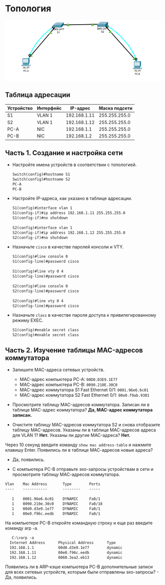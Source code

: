 # Топология

 ![Lab-2](Топология.png)

## Таблица адресации

| Устройство | Интерфейс | IP-адрес     | Маска подсети   |
|------------|-----------|--------------|-----------------|
| S1         | VLAN 1    | 192.168.1.11 | 255.255.255.0   |
| S2         | VLAN 1    | 192.168.1.12 | 255.255.255.0   |
| PC-A       | NIC       | 192.168.1.1  | 255.255.255.0   |
| PC-B       | NIC       | 192.168.1.2  | 255.255.255.0   |

## Часть 1. Создание и настройка сети

- Настройте имена устройств в соответствии с топологией.
    ```
    Switch(config)#hostname S1
    Switch(config)#hostname S2
    PC-A
    PC-B
    ```

- Настройте IP-адреса, как указано в таблице адресации.
    ```
    S1(config)#interface vlan 1
    S1(config-if)#ip address 192.168.1.11 255.255.255.0
    S1(config-if)#no shutdown

    S2(config)#interface vlan 1
    S2(config-if)#ip address 192.168.1.12 255.255.255.0
    S2(config-if)#no shutdown
    ```

- Назначьте `cisco` в качестве паролей консоли и VTY.
    ```
    S1(config)#line console 0
    S1(config-line)#password cisco

    S1(config)#line vty 0 4
    S1(config-line)#password cisco

    S2(config)#line console 0
    S2(config-line)#password cisco

    S2(config)#line vty 0 4
    S2(config-line)#password cisco
    ```

- Назначьте `class` в качестве пароля доступа к привилегированному режиму EXEC.
    ```
    S1(config)#enable secret class
    S2(config)#enable secret class
    ```

## Часть 2. Изучение таблицы MAC-адресов коммутатора

- Запишите MAC-адреса сетевых устройств.
    - MAC-адрес компьютера PC-A: `00D0.D3E9.1E77`
    - MAC-адрес компьютера PC-B: `0090.210E.30C0`
    - MAC-адрес коммутатора S1 Fast Ethernet 0/1: `0001.96e6.6c01`
    - MAC-адрес коммутатора S2 Fast Ethernet 0/1: `00e0.f9ab.9301`

- Просмотрите таблицу MAC-адресов коммутатора. Записан ли в таблице MAC-адрес коммутатора? **Да, MAC-адрес коммутатора записан.**

- Очистите таблицу MAC-адресов коммутатора S2 и снова отобразите таблицу MAC-адресов. Указаны ли в таблице MAC-адресов адреса для VLAN 1? **Нет.** Указаны ли другие MAC-адреса? **Нет.**

Через 10 секунд введите команду `show mac address-table` и нажмите клавишу Enter. Появились ли в таблице МАС-адресов новые адреса?
- Да, появились.

- С компьютера PC-B отправьте эхо-запросы устройствам в сети и просмотрите таблицу МАС-адресов коммутатора.

```plaintext
Vlan    Mac Address       Type        Ports
----    -----------       --------    -----

   1    0001.96e6.6c01    DYNAMIC     Fa0/1
   1    0090.210e.30c0    DYNAMIC     Fa0/18
   1    00d0.d3e9.1e77    DYNAMIC     Fa0/1
   1    00e0.f96c.eedb    DYNAMIC     Fa0/1
```

   На компьютере PC-B откройте командную строку и еще раз введите команду arp -a.
```
   C:\>arp -a
  Internet Address      Physical Address      Type
  192.168.1.1           00d0.d3e9.1e77        dynamic
  192.168.1.11          00e0.f96c.eedb        dynamic
  192.168.1.12          0060.3ea2.eb13        dynamic
```

Появились ли в ARP-кэше компьютера PC-B дополнительные записи для всех сетевых устройств, которым были отправлены эхо-запросы? - Да, появились.



